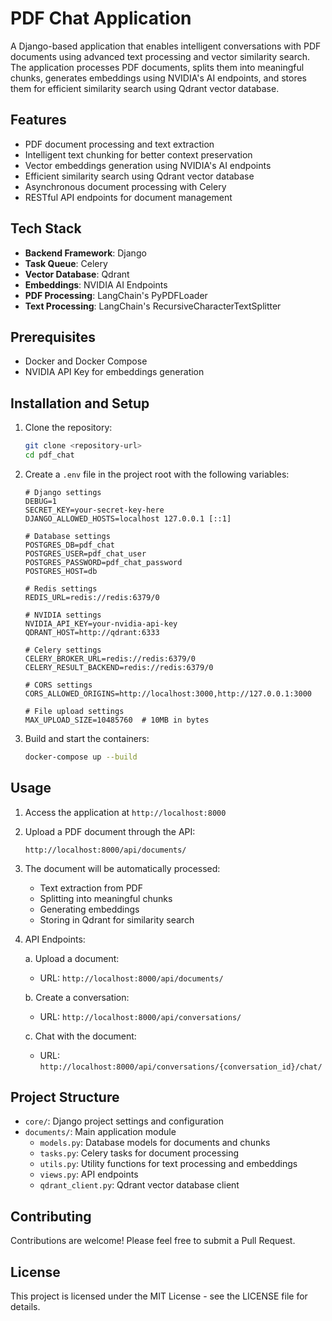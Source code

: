# PDF Chat Application

A Django-based application that enables intelligent conversations with PDF documents using advanced text processing and vector similarity search. The application processes PDF documents, splits them into meaningful chunks, generates embeddings using NVIDIA's AI endpoints, and stores them for efficient similarity search using Qdrant vector database.

## Features

- PDF document processing and text extraction
- Intelligent text chunking for better context preservation
- Vector embeddings generation using NVIDIA's AI endpoints
- Efficient similarity search using Qdrant vector database
- Asynchronous document processing with Celery
- RESTful API endpoints for document management

## Tech Stack

- **Backend Framework**: Django
- **Task Queue**: Celery
- **Vector Database**: Qdrant
- **Embeddings**: NVIDIA AI Endpoints
- **PDF Processing**: LangChain's PyPDFLoader
- **Text Processing**: LangChain's RecursiveCharacterTextSplitter

## Prerequisites

- Docker and Docker Compose
- NVIDIA API Key for embeddings generation

## Installation and Setup

1. Clone the repository:

   ```bash
   git clone <repository-url>
   cd pdf_chat
   ```

2. Create a `.env` file in the project root with the following variables:

   ```env
   # Django settings
   DEBUG=1
   SECRET_KEY=your-secret-key-here
   DJANGO_ALLOWED_HOSTS=localhost 127.0.0.1 [::1]

   # Database settings
   POSTGRES_DB=pdf_chat
   POSTGRES_USER=pdf_chat_user
   POSTGRES_PASSWORD=pdf_chat_password
   POSTGRES_HOST=db

   # Redis settings
   REDIS_URL=redis://redis:6379/0

   # NVIDIA settings
   NVIDIA_API_KEY=your-nvidia-api-key
   QDRANT_HOST=http://qdrant:6333

   # Celery settings
   CELERY_BROKER_URL=redis://redis:6379/0
   CELERY_RESULT_BACKEND=redis://redis:6379/0

   # CORS settings
   CORS_ALLOWED_ORIGINS=http://localhost:3000,http://127.0.0.1:3000

   # File upload settings
   MAX_UPLOAD_SIZE=10485760  # 10MB in bytes
   ```

3. Build and start the containers:
   ```bash
   docker-compose up --build
   ```

## Usage

1. Access the application at `http://localhost:8000`

2. Upload a PDF document through the API:

   `http://localhost:8000/api/documents/`

3. The document will be automatically processed:

   - Text extraction from PDF
   - Splitting into meaningful chunks
   - Generating embeddings
   - Storing in Qdrant for similarity search

4. API Endpoints:

   a. Upload a document:

   - URL: `http://localhost:8000/api/documents/`

   b. Create a conversation:

   - URL: `http://localhost:8000/api/conversations/`

   c. Chat with the document:

   - URL: `http://localhost:8000/api/conversations/{conversation_id}/chat/`

## Project Structure

- `core/`: Django project settings and configuration
- `documents/`: Main application module
  - `models.py`: Database models for documents and chunks
  - `tasks.py`: Celery tasks for document processing
  - `utils.py`: Utility functions for text processing and embeddings
  - `views.py`: API endpoints
  - `qdrant_client.py`: Qdrant vector database client

## Contributing

Contributions are welcome! Please feel free to submit a Pull Request.

## License

This project is licensed under the MIT License - see the LICENSE file for details.
